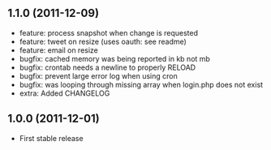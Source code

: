 ## 1.1.0 (2011-12-09)
* feature: process snapshot when change is requested
* feature: tweet on resize (uses oauth: see readme)
* feature: email on resize
* bugfix: cached memory was being reported in kb not mb
* bugfix: crontab needs a newline to properly RELOAD
* bugfix: prevent large error log when using cron
* bugfix: was looping through missing array when login.php does not exist
* extra: Added CHANGELOG

## 1.0.0 (2011-12-01)

* First stable release